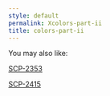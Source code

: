 ```yaml
---
style: default
permalink: Xcolors-part-ii
title: colors-part-ii
---
```

You may also like:

[SCP-2353](http://scp-wiki.net/scp-2353)

[SCP-2415](http://scp-wiki.net/scp-2415)
